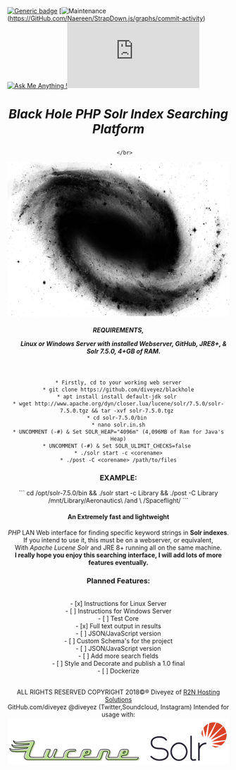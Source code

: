 [![Generic badge](https://img.shields.io/badge/Version-0.1.98-breaker-green.svg)](https://shields.io/)
        [![Maintenance](https://img.shields.io/badge/Maintained%3F-yes-green.svg)(https://GitHub.com/Naereen/StrapDown.js/graphs/commit-activity)[![Ask Me Anything !](https://img.shields.io/badge/Ask%20me-anything-1abc9c.svg)](https://GitHub.com/Naereen/ama)[![Only 32 Kb](https://badge-size.herokuapp.com/Naereen/StrapDown.js/master/strapdown.min.js)](https://github.com/Naereen/StrapDown.js/blob/master/strapdown.min.js)
<html><center>
        <h1><i>Black Hole PHP Solr Index Searching Platform</i></p></h1>
        
        </br>
        
<img src="images/blackhole.png" height="350" width="800"></img></br>

<h5>REQUIREMENTS, <ul>Linux or Windows Server with installed Webserver, GitHub, JRE8+, & Solr 7.5.0, 4+GB of RAM.</ul></h5></br>

```
* Firstly, cd to your working web server
 * git clone https://github.com/diveyez/blackhole 
* apt install install default-jdk solr 
* wget http://www.apache.org/dyn/closer.lua/lucene/solr/7.5.0/solr-7.5.0.tgz && tar -xvf solr-7.5.0.tgz 
* cd solr-7.5.0/bin 
* nano solr.in.sh
* UNCOMMENT (-#) & Set SOLR_HEAP="4096m" (4,096MB of Ram for Java's Heap)
* UNCOMMENT (-#) & Set SOLR_ULIMIT_CHECKS=false 
* ./solr start -c <corename>
* ./post -C <corename> /path/to/files
```
<h3>EXAMPLE:</h3>
```
cd /opt/solr-7.5.0/bin && ./solr start -c Library && ./post -C Library /mnt/Library/Aeronautics\ /and \ /Spaceflight/
```

<h4>An Extremely fast and lightweight</h4> <i>PHP</i> LAN Web interface for finding specific keyword strings in <b>Solr indexes</b>.</br>
If you intend to use it, this must be on a webserver, or equivalent,</br>
With <i>Apache Lucene Solr</i> and JRE 8+ running all on the same machine.</br>
<b>I really hope you enjoy this searching interface, I will add lots of more features eventually.</b></br>

<h3><b>Planned Features:</b></h3></br>
        - [x] Instructions for Linux Server</br>
        - [ ] Instructions for Windows Server</br>
        - [ ] Test Core</br>
        - [x] Full text output in results</br>
        - [ ] JSON/JavaScript version</br>
        - [ ] Custom Schema's for the project</br>
        - [ ] JSON/JavaScript version</br> 
        - [ ] Add more search fields</br>
        - [ ] Style and Decorate and publish a 1.0 final</br>
        - [ ] Dockerize</br>
   </br>


ALL RIGHTS RESERVED COPYRIGHT 2018©® Diveyez of <a href="https://r2nhosting.com/">R2N Hosting Solutions</a></br>
GitHub.com/diveyez @diveyez (Twitter,Soundcloud, Instagram)
Intended for usage with:</br>
        <a href="lucene.apache.org/solr"><img src="images/solr.png" /></img></a>
</html>
